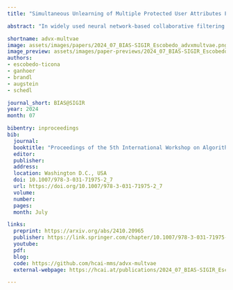 ```yaml
---
title: "Simultaneous Unlearning of Multiple Protected User Attributes From Variational Autoencoder Recommenders Using Adversarial Training"

abstract: "In widely used neural network-based collaborative filtering models, users’ history logs are encoded into latent embeddings that represent the users’ preferences. In this setting, the models are capable of mapping users’ protected attributes (e.g., gender or ethnicity) from these user embeddings even without explicit access to them, resulting in models that may treat specific demographic user groups unfairly and raise privacy issues. While prior work has approached the removal of a single protected attribute of a user at a time, multiple attributes might come into play in real-world scenarios. In the work at hand, we present AdvXMultVAE which aims to unlearn multiple protected attributes (exemplified by gender and age) simultaneously to improve fairness across demographic user groups. For this purpose, we couple a variational autoencoder (VAE) architecture with adversarial training (AdvMultVAE) to support simultaneous removal of the users’ protected attributes with continuous and/or categorical values. Our experiments on two datasets, LFM-2b-100k and Ml-1m, from the music and movie domains, respectively, show that our approach can yield better results than its singular removal counterparts (based on AdvMultVAE) in effectively mitigating demographic biases whilst improving the anonymity of latent embeddings."

shortname: advx-multvae
image: assets/images/papers/2024_07_BIAS-SIGIR_Escobedo_advxmultvae.png
image_preview: assets/images/paper-previews/2024_07_BIAS-SIGIR_Escobedo_advxmultvae.png
authors:
- escobedo-ticona
- ganhoer
- brandl
- augstein
- schedl

journal_short: BIAS@SIGIR
year: 2024
month: 07

bibentry: inproceedings
bib:
  journal:
  booktitle: "Proceedings of the 5th International Workshop on Algorithmic Bias in Search and Recommendation (BIAS @ SIGIR 2024)"
  editor: 
  publisher: 
  address: 
  location: Washington D.C., USA
  doi: 10.1007/978-3-031-71975-2_7
  url: https://doi.org/10.1007/978-3-031-71975-2_7
  volume: 
  number: 
  pages: 
  month: July

links:
  preprint: https://arxiv.org/abs/2410.20965
  publisher: https://link.springer.com/chapter/10.1007/978-3-031-71975-2_7
  youtube: 
  pdf: 
  blog: 
  code: https://github.com/hcai-mms/advx-multvae
  external-webpage: https://hcai.at/publications/2024_07_BIAS-SIGIR_Escobedo_advxmultvae/

---
```

